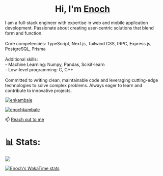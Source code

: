 <h1 align="center">Hi, I'm <a href="https://enkambale.com">Enoch</a></h1>
<p align="left">
I am a full-stack engineer with expertise in web and mobile application development. Passionate about creating user-centric solutions that blend form and function.
<br/><br/>
Core competencies: TypeScript, Next.js, Tailwind CSS, tRPC, Express.js, PostgreSQL, Prisma
<br/><br/>
Additional skills:
<br/>
- Machine Learning: Numpy, Pandas, Scikit-learn
<br/>
- Low-level programming: C, C++
<br/><br/>
Committed to writing clean, maintainable code and leveraging cutting-edge technologies to solve complex problems. Always eager to learn and contribute to innovative projects.
</p>


<p align="left"> <a href="https://twitter.com/enkambale" target="blank"><img src="https://img.shields.io/twitter/follow/enkambale?logo=twitter&style=for-the-badge" alt="enkambale" /></a> </p>
<p align="left"><a href="https://www.linkedin.com/in/enochkambale" target="blank"><img src="https://img.shields.io/badge/LinkedIn-0077B5?style=for-the-badge&logo=linkedin&logoColor=white" alt="enochkambale" /></a> </p>

📫 [Reach out to me](https://dev.enkambale.com/#contact)


# 📊 Stats:
![](https://github-readme-streak-stats.herokuapp.com/?user=camballe&theme=dark&hide_border=false) <br/>

[![Enoch's WakaTime stats](https://github-readme-stats.vercel.app/api/wakatime?username=enkambale&theme=dark&layout=compact&custom_title=WakaTime%20Stats%20(Last%207%20Days))](https://github.com/anuraghazra/github-readme-stats)
